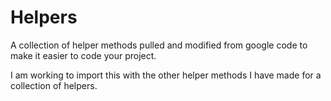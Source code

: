 Helpers
===========

A collection of helper methods pulled and modified from google code to make it easier to code your project.

I am working to import this with the other helper methods I have made for a collection of helpers.